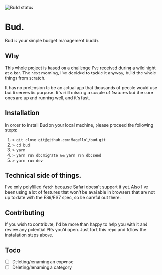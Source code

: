 ![Build status](https://travis-ci.org/Magellol/bud.svg?branch=master)

# Bud.
Bud is your simple budget management buddy.

## Why
This whole project is based on a challenge I've received during a wild night at a bar.
The next morning, I've decided to tackle it anyway, build the whole things from scratch.

It has no pretension to be an actual app that thousands of people would use but it serves its purpose.
It's still missing a couple of features but the core ones are up and running well, and it's fast.

## Installation
In order to install Bud on your local machine, please proceed the following steps:

1. `> git clone git@github.com:Magellol/bud.git`
2. `> cd bud`
3. `> yarn`
4. `> yarn run db:migrate && yarn run db:seed`
5. `> yarn run dev`

## Technical side of things.
I've only polyfilled `fetch` because Safari doesn't support it yet.
Also I've been using a lot of features that won't be available in browsers that are not up to date with the ES6/ES7 spec, so be careful out there.

## Contributing
If you wish to contribute, I'd be more than happy to help you with it and review any potential PRs you'd open.
Just fork this repo and follow the installation steps above.

## Todo
- [ ] Deleting/renaming an expense
- [ ] Deleting/renaming a category
